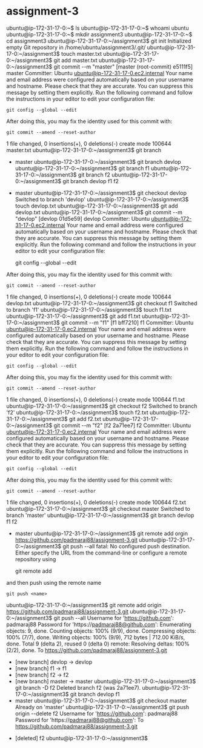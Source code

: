 # assignment-3
ubuntu@ip-172-31-17-0:~$ ls
ubuntu@ip-172-31-17-0:~$ whoami
ubuntu
ubuntu@ip-172-31-17-0:~$ mkdir assignment3
ubuntu@ip-172-31-17-0:~$ cd assignment3
ubuntu@ip-172-31-17-0:~/assignment3$ git init
Initialized empty Git repository in /home/ubuntu/assignment3/.git/
ubuntu@ip-172-31-17-0:~/assignment3$ touch master.txt
ubuntu@ip-172-31-17-0:~/assignment3$ git add master.txt
ubuntu@ip-172-31-17-0:~/assignment3$ git commit --m "master"
[master (root-commit) e5111f5] master
 Committer: Ubuntu <ubuntu@ip-172-31-17-0.ec2.internal>
Your name and email address were configured automatically based
on your username and hostname. Please check that they are accurate.
You can suppress this message by setting them explicitly. Run the
following command and follow the instructions in your editor to edit
your configuration file:

    git config --global --edit

After doing this, you may fix the identity used for this commit with:

    git commit --amend --reset-author

 1 file changed, 0 insertions(+), 0 deletions(-)
 create mode 100644 master.txt
ubuntu@ip-172-31-17-0:~/assignment3$ git branch
* master
ubuntu@ip-172-31-17-0:~/assignment3$ git branch devlop
ubuntu@ip-172-31-17-0:~/assignment3$ git branch f1
ubuntu@ip-172-31-17-0:~/assignment3$ git branch f2
ubuntu@ip-172-31-17-0:~/assignment3$ git branch
  devlop
  f1
  f2
* master
ubuntu@ip-172-31-17-0:~/assignment3$ git checkout devlop
Switched to branch 'devlop'
ubuntu@ip-172-31-17-0:~/assignment3$ touch devlop.txt
ubuntu@ip-172-31-17-0:~/assignment3$ git add devlop.txt
ubuntu@ip-172-31-17-0:~/assignment3$ git commit --m "devlop"
[devlop 01d5e59] devlop
 Committer: Ubuntu <ubuntu@ip-172-31-17-0.ec2.internal>
Your name and email address were configured automatically based
on your username and hostname. Please check that they are accurate.
You can suppress this message by setting them explicitly. Run the
following command and follow the instructions in your editor to edit
your configuration file:

    git config --global --edit

After doing this, you may fix the identity used for this commit with:

    git commit --amend --reset-author

 1 file changed, 0 insertions(+), 0 deletions(-)
 create mode 100644 devlop.txt
ubuntu@ip-172-31-17-0:~/assignment3$ git checkout f1
Switched to branch 'f1'
ubuntu@ip-172-31-17-0:~/assignment3$ touch f1.txt
ubuntu@ip-172-31-17-0:~/assignment3$ git add f1.txt
ubuntu@ip-172-31-17-0:~/assignment3$ git commit --m "f1"
[f1 bff7210] f1
 Committer: Ubuntu <ubuntu@ip-172-31-17-0.ec2.internal>
Your name and email address were configured automatically based
on your username and hostname. Please check that they are accurate.
You can suppress this message by setting them explicitly. Run the
following command and follow the instructions in your editor to edit
your configuration file:

    git config --global --edit

After doing this, you may fix the identity used for this commit with:

    git commit --amend --reset-author

 1 file changed, 0 insertions(+), 0 deletions(-)
 create mode 100644 f1.txt
ubuntu@ip-172-31-17-0:~/assignment3$ git checkout f2
Switched to branch 'f2'
ubuntu@ip-172-31-17-0:~/assignment3$ touch f2.txt
ubuntu@ip-172-31-17-0:~/assignment3$ git add f2.txt
ubuntu@ip-172-31-17-0:~/assignment3$ git commit --m "f2"
[f2 2a71ee7] f2
 Committer: Ubuntu <ubuntu@ip-172-31-17-0.ec2.internal>
Your name and email address were configured automatically based
on your username and hostname. Please check that they are accurate.
You can suppress this message by setting them explicitly. Run the
following command and follow the instructions in your editor to edit
your configuration file:

    git config --global --edit

After doing this, you may fix the identity used for this commit with:

    git commit --amend --reset-author

 1 file changed, 0 insertions(+), 0 deletions(-)
 create mode 100644 f2.txt
ubuntu@ip-172-31-17-0:~/assignment3$ git checkout master
Switched to branch 'master'
ubuntu@ip-172-31-17-0:~/assignment3$ git branch
  devlop
  f1
  f2
* master
ubuntu@ip-172-31-17-0:~/assignment3$ git remote add orgin https://github.com/padmaraj88/assignment-3.git
ubuntu@ip-172-31-17-0:~/assignment3$ git push --all
fatal: No configured push destination.
Either specify the URL from the command-line or configure a remote repository using

    git remote add <name> <url>

and then push using the remote name

    git push <name>

ubuntu@ip-172-31-17-0:~/assignment3$ git remote add origin https://github.com/padmaraj88/assignment-3.git
ubuntu@ip-172-31-17-0:~/assignment3$ git push --all
Username for 'https://github.com': padmaraj88
Password for 'https://padmaraj88@github.com':
Enumerating objects: 9, done.
Counting objects: 100% (9/9), done.
Compressing objects: 100% (7/7), done.
Writing objects: 100% (9/9), 712 bytes | 712.00 KiB/s, done.
Total 9 (delta 2), reused 0 (delta 0)
remote: Resolving deltas: 100% (2/2), done.
To https://github.com/padmaraj88/assignment-3.git
 * [new branch]      devlop -> devlop
 * [new branch]      f1 -> f1
 * [new branch]      f2 -> f2
 * [new branch]      master -> master
ubuntu@ip-172-31-17-0:~/assignment3$ git branch -D f2
Deleted branch f2 (was 2a71ee7).
ubuntu@ip-172-31-17-0:~/assignment3$ git branch
  devlop
  f1
* master
ubuntu@ip-172-31-17-0:~/assignment3$ git checkout master
Already on 'master'
ubuntu@ip-172-31-17-0:~/assignment3$ git push origin --delete f2
Username for 'https://github.com': padmaraj88
Password for 'https://padmaraj88@github.com':
To https://github.com/padmaraj88/assignment-3.git
 - [deleted]         f2
ubuntu@ip-172-31-17-0:~/assignment3$
